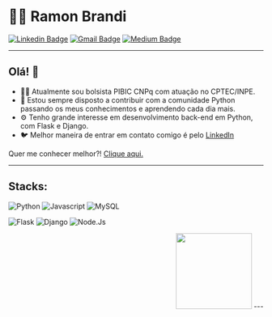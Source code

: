
# :man_technologist: Ramon Brandi

[![Linkedin Badge](https://img.shields.io/badge/-LinkedIn-blue?style=flat-square&logo=Linkedin&logoColor=white&link=https://www.linkedin.com/in/ramonbrandi/)](https://www.linkedin.com/in/ramonbrandi/)
[![Gmail Badge](https://img.shields.io/badge/-Gmail-c14438?style=flat-square&logo=Gmail&logoColor=white&link=mailto:ramonbrand@gmail.com)](mailto:ramonbrand@gmail.com)
[![Medium Badge](https://img.shields.io/badge/-Medium-black?style=flat-square&logo=Medium&logoColor=white&link=https://medium.com/ramones-py)](https://medium.com/ramones-py)

---


## Olá! 👋

- 👨‍💻 Atualmente sou bolsista PIBIC CNPq com atuação no CPTEC/INPE.
- 🐍 Estou sempre disposto a contribuir com a comunidade Python passando os meus conhecimentos e aprendendo cada dia mais. 
- ⚙️ Tenho grande interesse em desenvolvimento back-end em Python, com Flask e Django. 
- 🐦 Melhor maneira de entrar em contato comigo é pelo [LinkedIn](https://www.linkedin.com/in/ramonbrandi/)


Quer me conhecer melhor?! [Clique aqui.](https://medium.com/ramones-py/quem-sou-eu-20aced258459)

---



## Stacks:


![Python](https://img.shields.io/badge/-Python-yellow?style=flat-square&logo=Python&logoColor=white&link=https://github.com/RamonBrandi/)
![Javascript](http://img.shields.io/badge/-Javascript-black?style=flat-square&logo=Javascript&logoColor=Yellow&link=https://github.com/RamonBrandi/)
![MySQL](https://img.shields.io/badge/-MySQL-4479A1?style=flat-square&logo=MySQL&logoColor=white&link=https://github.com/RamonBrandi/)

![Flask](https://img.shields.io/badge/-Flask-black?style=flat-square&logo=Flask&logoColor=white&link=https://github.com/RamonBrandi/)
![Django](https://img.shields.io/badge/-Django-Green?style=flat-square&logo=Django&logoColor=white&link=https://github.com/RamonBrandi/)
![Node.Js](http://img.shields.io/badge/-Node.Js-003300?style=flat-square&logo=Node.js&logoColor=white&link=https://github.com/RamonBrandi/)



<p align="right">
<img src="https://i.giphy.com/media/LMt9638dO8dftAjtco/200.webp" width="150">
---
